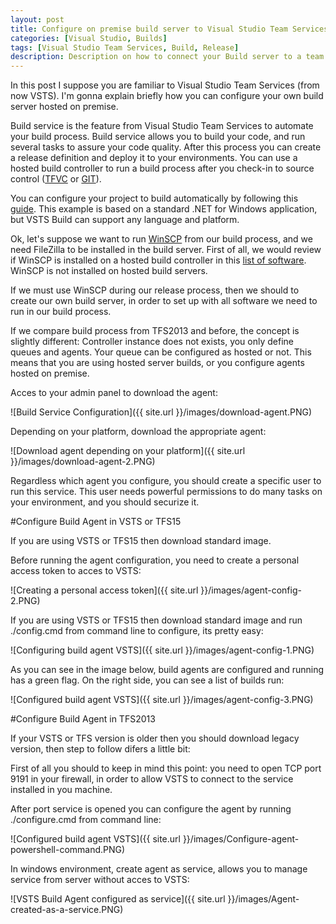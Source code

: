 ```yaml
---
layout: post
title: Configure on premise build server to Visual Studio Team Services
categories: [Visual Studio, Builds]
tags: [Visual Studio Team Services, Build, Release]
description: Description on how to connect your Build server to a team project on Visual Studio Team Services
---
```


In this post I suppose you are familiar to Visual Studio Team Services (from now VSTS). I'm gonna explain briefly how you can configure your own build server hosted on premise.

Build service is the feature from Visual Studio Team Services to automate your build process. Build service allows you to build your code, and run several tasks to assure your code quality. After this process you can create a release definition and deploy it to your environments. You can use a hosted build controller to run a build process after you check-in to source control ([TFVC](https://www.visualstudio.com/docs/tfvc/overview) or [GIT](https://www.visualstudio.com/en-us/docs/git/gitquickstart)).

You can configure your project to build automatically by following this [guide](https://www.visualstudio.com/en-us/docs/build/get-started/dot-net). This example is based on a standard .NET for Windows application, but VSTS Build can support any language and platform.

Ok, let's suppose we want to run [WinSCP](https://winscp.net) from our build process, and we need FileZilla to be installed in the build server. First of all, we would review if WinSCP is installed on a hosted build controller in this [list of software](http://listofsoftwareontfshostedbuildserver.azurewebsites.net/). WinSCP is not installed on hosted build servers.

If we must use WinSCP during our release process, then we should to create our own build server, in order to set up with all software we need to run in our build process.

If we compare build process from TFS2013 and before, the concept is slightly different: Controller instance does not exists, you only define queues and agents. Your queue can be configured as hosted or not. This means that you are using hosted server builds, or you configure agents hosted on premise.

Acces to your admin panel to download the agent:

![Build Service Configuration]({{ site.url }}/images/download-agent.PNG)

Depending on your platform, download the appropriate agent:

![Download agent depending on your platform]({{ site.url }}/images/download-agent-2.PNG)

Regardless which agent you configure, you should create a specific user to run this service. This user needs powerful permissions to do many tasks on your environment, and you should securize it.

#Configure Build Agent in VSTS or TFS15 

If you are using VSTS or TFS15 then download standard image.

Before running the agent configuration, you need to create a personal access token to acces to VSTS:

![Creating a personal access token]({{ site.url }}/images/agent-config-2.PNG)

If you are using VSTS or TFS15 then download standard image and run ./config.cmd from command line to configure, its pretty easy:

![Configuring build agent VSTS]({{ site.url }}/images/agent-config-1.PNG)

As you can see in the image below, build agents are configured and running has a green flag. On the right side, you can see a list of builds run:

![Configured build agent VSTS]({{ site.url }}/images/agent-config-3.PNG)


#Configure Build Agent in TFS2013

If your VSTS or TFS version is older then you should download legacy version, then step to follow difers a little bit:

First of all you should to keep in mind this point: you need to open TCP port 9191 in your firewall, in order to allow VSTS to connect to the service installed in you machine.

After port service is opened you can configure the agent by running ./configure.cmd from command line:

![Configured build agent VSTS]({{ site.url }}/images/Configure-agent-powershell-command.PNG)

In windows environment, create agent as service, allows you to manage service from server without acces to VSTS:

![VSTS Build Agent configured as service]({{ site.url }}/images/Agent-created-as-a-service.PNG)


